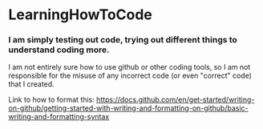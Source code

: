 # LearningHowToCode
### I am simply testing out code, trying out different things to understand coding more.

I am not entirely sure how to use github or other coding tools, so I am not responsible for the misuse of any incorrect code (or even "correct" code) that I created.

Link to how to format this: 
https://docs.github.com/en/get-started/writing-on-github/getting-started-with-writing-and-formatting-on-github/basic-writing-and-formatting-syntax
